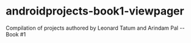 # androidprojects-book1-viewpager
Compilation of projects authored by Leonard Tatum and Arindam Pal -- Book #1
